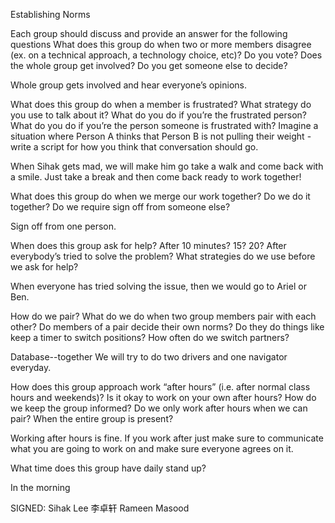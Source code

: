 Establishing Norms

Each group should discuss and provide an answer for the following questions
What does this group do when two or more members disagree (ex. on a technical approach, a technology choice, etc)? Do you vote? Does the whole group get involved? Do you get someone else to decide?

Whole group gets involved and hear everyone’s opinions.

What does this group do when a member is frustrated? What strategy do you use to talk about it? What do you do if you’re the frustrated person? What do you do if you’re the person someone is frustrated with? Imagine a situation where Person A thinks that Person B is not pulling their weight - write a script for how you think that conversation should go.

When Sihak gets mad, we will make him go take a walk and come back with a smile. Just take a break and then come back ready to work together!

What does this group do when we merge our work together? Do we do it together? Do we require sign off from someone else?

Sign off from one person.

When does this group ask for help? After 10 minutes? 15? 20? After everybody’s tried to solve the problem? What strategies do we use before we ask for help?

When everyone has tried solving the issue, then we would go to Ariel or Ben.

How do we pair? What do we do when two group members pair with each other? Do members of a pair decide their own norms? Do they do things like keep a timer to switch positions? How often do we switch partners?

Database--together
We will try to do two drivers and one navigator everyday.

How does this group approach work “after hours” (i.e. after normal class hours and weekends)?
Is it okay to work on your own after hours? How do we keep the group informed? Do we only work after hours when we can pair? When the entire group is present?

Working after hours is fine. If you work after just make sure to communicate what you are going to work on and make sure everyone agrees on it.

What time does this group have daily stand up?

In the morning

SIGNED:
Sihak Lee
李卓轩
Rameen Masood